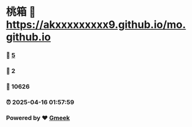 # 桃箱 :link: https://akxxxxxxxxx9.github.io/mo.github.io 
### :page_facing_up: [5](https://akxxxxxxxxx9.github.io/mo.github.io/tag.html) 
### :speech_balloon: 2 
### :hibiscus: 10626 
### :alarm_clock: 2025-04-16 01:57:59 
### Powered by :heart: [Gmeek](https://github.com/Meekdai/Gmeek)
